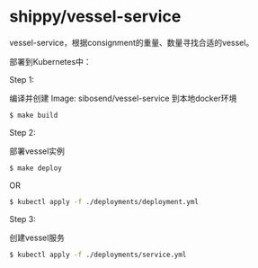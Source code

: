 # shippy/vessel-service

vessel-service，根据consignment的重量、数量寻找合适的vessel。

部署到Kubernetes中：

Step 1:

编译并创建 Image: sibosend/vessel-service 到本地docker环境

```sh
$ make build
```

Step 2:

部署vessel实例

```sh
$ make deploy
```

OR

```sh
$ kubectl apply -f ./deployments/deployment.yml
```

Step 3:

创建vessel服务

```sh
$ kubectl apply -f ./deployments/service.yml
```